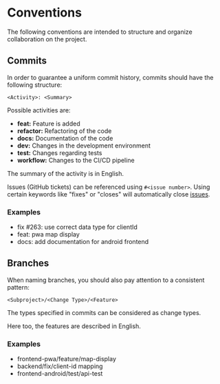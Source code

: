 # Conventions

The following conventions are intended to structure and organize collaboration on the project.

## Commits

In order to guarantee a uniform commit history, commits should have the following structure:

`<Activity>: <Summary>`

Possible activities are:

-   **feat:** Feature is added
-   **refactor:** Refactoring of the code
-   **docs:** Documentation of the code
-   **dev:** Changes in the development environment
-   **test:** Changes regarding tests
-   **workflow:** Changes to the CI/CD pipeline

The summary of the activity is in English.

Issues (GitHub tickets) can be referenced using `#<issue number>`.
Using certain keywords like "fixes" or "closes" will automatically close [issues](https://github.blog/2013-01-22-closing-issues-via-commit-messages/).

### Examples

-   fix #263: use correct data type for clientId
-   feat: pwa map display
-   docs: add documentation for android frontend

## Branches

When naming branches, you should also pay attention to a consistent pattern:

`<Subproject>/<Change Type>/<Feature>`

The types specified in commits can be considered as change types.

Here too, the features are described in English.

### Examples

-   frontend-pwa/feature/map-display
-   backend/fix/client-id mapping
-   frontend-android/test/api-test

